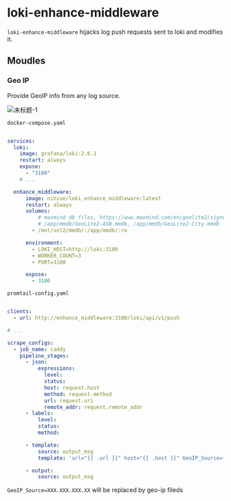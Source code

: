# loki-enhance-middleware

`loki-enhance-middleware` hijacks log push requests sent to loki and modifies it.

## Moudles

### Geo IP

Provide GeoIP info from any log source.

![未标题-1](https://user-images.githubusercontent.com/5763301/188595103-5719c66c-b94b-40ec-ad49-9e4cf66f07b8.png)

`docker-compose.yaml`
```yaml

services:
  loki:
    image: grafana/loki:2.6.1
    restart: always
    expose:
      - "3100"
    # ...

  enhance_middleware:
      image: nihiue/loki_enhance_middleware:latest
      restart: always
      volumes:
          # maxmind db files, https://www.maxmind.com/en/geolite2/signup
          # /app/mmdb/GeoLite2-ASN.mmdb, /app/mmdb/GeoLite2-City.mmdb
        - /mnt/vol2/mmdb/:/app/mmdb/:ro

      environment:
        - LOKI_HOST=http://loki:3100
        - WORKER_COUNT=3
        - PORT=3100

      expose:
        - 3100
```

`promtail-config.yaml`
```yaml

clients:
  - url: http://enhance_middleware:3100/loki/api/v1/push

# ...

scrape_configs:
  - job_name: caddy
    pipeline_stages:
      - json:
          expressions:
            level:
            status:
            host: request.host
            method: request.method
            url: request.uri
            remote_addr: request.remote_addr
      - labels:
          level:
          status:
          method:

      - template:
          source: output_msg
          template: 'url="{{ .url }}" host="{{ .host }}" GeoIP_Source={{.remote_addr }}'

      - output:
          source: output_msg
```

`GeoIP_Source=XXX.XXX.XXX.XX` will be replaced by geo-ip fileds
